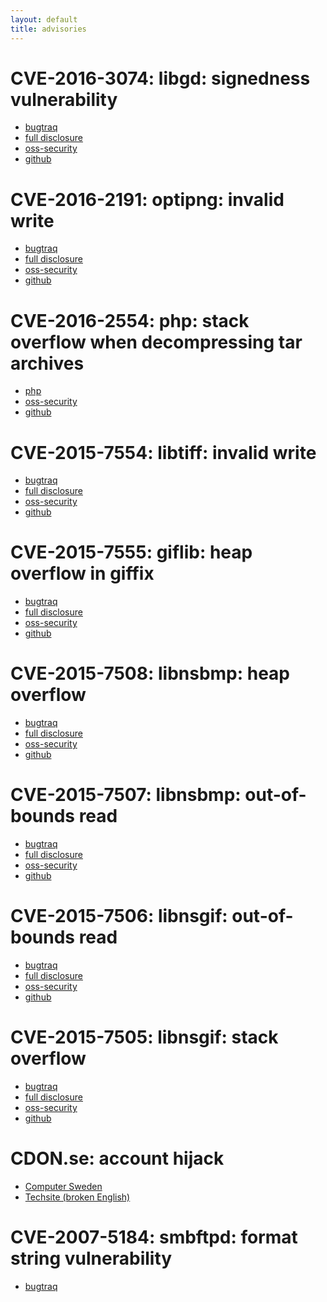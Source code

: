 ```yaml
---
layout: default
title: advisories
---
```


CVE-2016-3074: libgd: signedness vulnerability
==============================================
* [bugtraq](http://seclists.org/bugtraq/2016/Apr/120)
* [full disclosure](http://seclists.org/fulldisclosure/2016/Apr/72)
* [oss-security](http://seclists.org/oss-sec/2016/q2/128)
* [github](https://github.com/dyntopia/advisories/blob/master/008-libgd.org)


CVE-2016-2191: optipng: invalid write
=====================================
* [bugtraq](http://seclists.org/bugtraq/2016/Apr/18)
* [full disclosure](http://seclists.org/fulldisclosure/2016/Apr/15)
* [oss-security](http://www.openwall.com/lists/oss-security/2016/04/04/2)
* [github](https://github.com/dyntopia/advisories/blob/master/007-optipng.org)


CVE-2016-2554: php: stack overflow when decompressing tar archives
==================================================================
* [php](https://bugs.php.net/bug.php?id=71488)
* [oss-security](http://seclists.org/oss-sec/2016/q1/428)
* [github](https://github.com/dyntopia/advisories/blob/master/006-php.org)


CVE-2015-7554: libtiff: invalid write
=====================================
* [bugtraq](http://seclists.org/bugtraq/2015/Dec/137)
* [full disclosure](http://seclists.org/fulldisclosure/2015/Dec/119)
* [oss-security](http://www.openwall.com/lists/oss-security/2015/12/26/7)
* [github](https://github.com/dyntopia/advisories/blob/master/005-libtiff.org)


CVE-2015-7555: giflib: heap overflow in giffix
==============================================
* [bugtraq](http://seclists.org/bugtraq/2015/Dec/114)
* [full disclosure](http://seclists.org/fulldisclosure/2015/Dec/83)
* [oss-security](http://www.openwall.com/lists/oss-security/2015/12/21/4)
* [github](https://github.com/dyntopia/advisories/blob/master/004-giflib.org)


CVE-2015-7508: libnsbmp: heap overflow
======================================
* [bugtraq](http://seclists.org/bugtraq/2015/Dec/87)
* [full disclosure](http://seclists.org/fulldisclosure/2015/Dec/73)
* [oss-security](http://www.openwall.com/lists/oss-security/2015/12/16/4)
* [github](https://github.com/dyntopia/advisories/blob/master/003-libnsbmp.org)


CVE-2015-7507: libnsbmp: out-of-bounds read
===========================================
* [bugtraq](http://seclists.org/bugtraq/2015/Dec/87)
* [full disclosure](http://seclists.org/fulldisclosure/2015/Dec/73)
* [oss-security](http://www.openwall.com/lists/oss-security/2015/12/16/4)
* [github](https://github.com/dyntopia/advisories/blob/master/003-libnsbmp.org)


CVE-2015-7506: libnsgif: out-of-bounds read
===========================================
* [bugtraq](http://seclists.org/bugtraq/2015/Dec/83)
* [full disclosure](http://seclists.org/fulldisclosure/2015/Dec/70)
* [oss-security](http://www.openwall.com/lists/oss-security/2015/12/16/5)
* [github](https://github.com/dyntopia/advisories/blob/master/002-libnsgif.org)


CVE-2015-7505: libnsgif: stack overflow
=======================================
* [bugtraq](http://seclists.org/bugtraq/2015/Dec/83)
* [full disclosure](http://seclists.org/fulldisclosure/2015/Dec/70)
* [oss-security](http://www.openwall.com/lists/oss-security/2015/12/16/5)
* [github](https://github.com/dyntopia/advisories/blob/master/002-libnsgif.org)


CDON.se: account hijack
=======================
* [Computer Sweden](http://computersweden.idg.se/2.2683/1.646544/cdon-kapa)
* [Techsite (broken English)](http://www.techsite.io/p/215563)


CVE-2007-5184: smbftpd: format string vulnerability
===================================================
* [bugtraq](http://seclists.org/bugtraq/2007/Oct/9)
